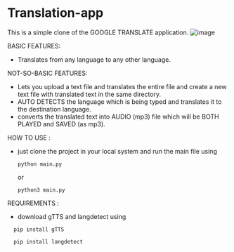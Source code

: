 # Translation-app
This is a simple clone of the GOOGLE TRANSLATE application.
![image](https://github.com/AniruddhGuttikar/Translation-app/assets/110599253/538cbd16-1af9-4966-a820-71450ab0dead)

BASIC FEATURES:
+ Translates from any language to any other language.

NOT-SO-BASIC FEATURES:
- Lets you upload a text file and translates the entire file and create a new text file with translated text in the same directory.
- AUTO DETECTS the language which is being typed and translates it to the destination language.
- converts the translated text into AUDIO (mp3) file which will be BOTH PLAYED and SAVED (as mp3).

HOW TO USE :
- just clone the project in your local system and run the main file using
  ```
  python main.py
  ```
  or
  ```
  python3 main.py
  ```
REQUIREMENTS :
+ download gTTS and langdetect using
```
  pip install gTTS
```
```
  pip install langdetect
```
